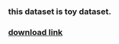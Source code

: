 ### this dataset is toy dataset.
### [download link](https://download.pytorch.org/tutorial/hymenoptera_data.zip)